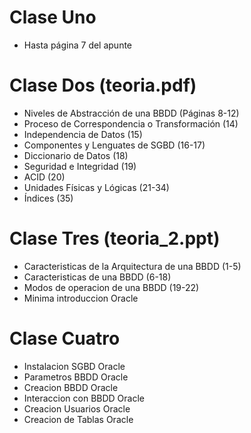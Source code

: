 # Clase Uno

* Hasta página 7 del apunte

# Clase Dos (teoria.pdf)

* Niveles de Abstracción de una BBDD (Páginas 8-12)
* Proceso de Correspondencia o Transformación (14)
* Independencia de Datos (15)
* Componentes y Lenguates de SGBD (16-17)
* Diccionario de Datos (18)
* Seguridad e Integridad (19)
* ACID (20)
* Unidades Físicas y Lógicas (21-34)
* Índices (35)

# Clase Tres (teoria_2.ppt)

* Caracteristicas de la Arquitectura de una BBDD (1-5)
* Caracteristicas de una BBDD (6-18)
* Modos de operacion de una BBDD (19-22)
* Minima introduccion Oracle

# Clase Cuatro

* Instalacion SGBD Oracle
* Parametros BBDD Oracle
* Creacion BBDD Oracle
* Interaccion con BBDD Oracle
* Creacion Usuarios Oracle
* Creacion de Tablas Oracle
